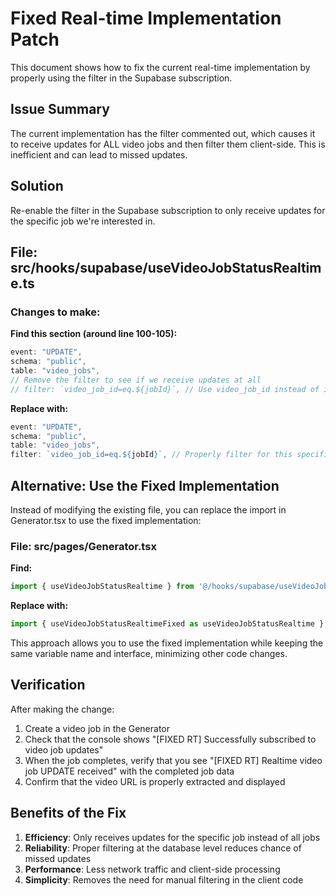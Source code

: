 # Fixed Real-time Implementation Patch

This document shows how to fix the current real-time implementation by properly using the filter in the Supabase subscription.

## Issue Summary

The current implementation has the filter commented out, which causes it to receive updates for ALL video jobs and then filter them client-side. This is inefficient and can lead to missed updates.

## Solution

Re-enable the filter in the Supabase subscription to only receive updates for the specific job we're interested in.

## File: src/hooks/supabase/useVideoJobStatusRealtime.ts

### Changes to make:

**Find this section (around line 100-105):**
```typescript
event: "UPDATE",
schema: "public",
table: "video_jobs",
// Remove the filter to see if we receive updates at all
// filter: `video_job_id=eq.${jobId}`, // Use video_job_id instead of id
```

**Replace with:**
```typescript
event: "UPDATE",
schema: "public",
table: "video_jobs",
filter: `video_job_id=eq.${jobId}`, // Properly filter for this specific job
```

## Alternative: Use the Fixed Implementation

Instead of modifying the existing file, you can replace the import in Generator.tsx to use the fixed implementation:

### File: src/pages/Generator.tsx

**Find:**
```typescript
import { useVideoJobStatusRealtime } from '@/hooks/supabase/useVideoJobStatusRealtime'
```

**Replace with:**
```typescript
import { useVideoJobStatusRealtimeFixed as useVideoJobStatusRealtime } from '@/hooks/supabase/useVideoJobStatusRealtimeFixed'
```

This approach allows you to use the fixed implementation while keeping the same variable name and interface, minimizing other code changes.

## Verification

After making the change:

1. Create a video job in the Generator
2. Check that the console shows "[FIXED RT] Successfully subscribed to video job updates"
3. When the job completes, verify that you see "[FIXED RT] Realtime video job UPDATE received" with the completed job data
4. Confirm that the video URL is properly extracted and displayed

## Benefits of the Fix

1. **Efficiency**: Only receives updates for the specific job instead of all jobs
2. **Reliability**: Proper filtering at the database level reduces chance of missed updates
3. **Performance**: Less network traffic and client-side processing
4. **Simplicity**: Removes the need for manual filtering in the client code